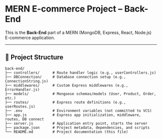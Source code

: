 # MERN E-commerce Project – Back-End

This is the **Back-End** part of a MERN (MongoDB, Express, React, Node.js) E-commerce application.

---

## 📁 Project Structure
```
back-end/
├── controllers/      # Route handler logic (e.g., userControllers.js)
├── DBConnection/     # Database connection setup (e.g., ConnectionString.js)
├── middlewares/      # Custom Express middlewares (e.g., ErrorHandler.js)
├── models/           # Mongoose schemas/models (User, Product, Order, etc.)
├── routes/           # Express route definitions (e.g., userRoutes.js)
├── .env              # Environment variables (not committed to VCS)
├── app.js            # Express app initialization, middleware, routes, DB connect
├── server.js         # Application entry point, starts the server
├── package.json      # Project metadata, dependencies, and scripts
└── README.md         # Project documentation (this file)
```